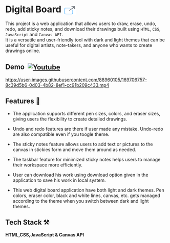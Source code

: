 # Digital Board <a href="https://digitalboard.netlify.app" target="_blank"><img align="center" src="./Img-Icons/icons8-external-link-64.png" alt="live link" height="30" width="40" /></a>

This project is a web application that allows users to draw, erase, undo, redo, add sticky notes, and download their drawings built using `HTML`, `CSS`, `JavaScript` and `Canvas API`.\
It is a versatile and user-friendly tool with dark and light themes that can be useful for digital artists, note-takers, and anyone who wants to create drawings online.


## Demo &nbsp;<a href="https://youtu.be/Jc1Nv6Klbw4" target="_blank"><img align="center" src="https://raw.githubusercontent.com/rahuldkjain/github-profile-readme-generator/master/src/images/icons/Social/youtube.svg" alt="Youtube" height="30" width="40" /></a>


https://user-images.githubusercontent.com/88960105/169706757-8c39d5b6-0d03-4b82-8ef1-cc91b209c433.mp4


## Features 📝

- The application supports different pen sizes, colors, and eraser sizes, giving users the flexibility to create detailed drawings.

- Undo and redo features are there if user made any mistake. Undo-redo are also compatible even if you toogle theme.

- The sticky notes feature allows users to add text or pictures to the canvas in stickies form and move them around as needed.

- The taskbar feature for minimized sticky notes helps users to manage their workspace more efficiently.

- User can download his work using download option given in the application to save his work in local system.

- This web digital board application have both light and dark themes. Pen colors, eraser color, black and white lines, canvas, etc. gets managed according to the theme when you switch between dark and light themes.

## Tech Stack ⚒

**HTML,CSS,JavaScript & Canvas API**











